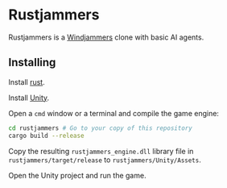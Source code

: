 # Rustjammers

Rustjammers is a [Windjammers](https://en.wikipedia.org/wiki/Windjammers_(video_game)) clone with basic AI agents.

## Installing

Install [rust](https://www.rust-lang.org/tools/install).

Install [Unity](https://unity3d.com/get-unity/download).

Open a `cmd` window or a terminal and compile the game engine:
```sh
cd rustjammers # Go to your copy of this repository
cargo build --release
```

Copy the resulting `rustjammers_engine.dll` library file in `rustjammers/target/release` to `rustjammers/Unity/Assets`.

Open the Unity project and run the game.
